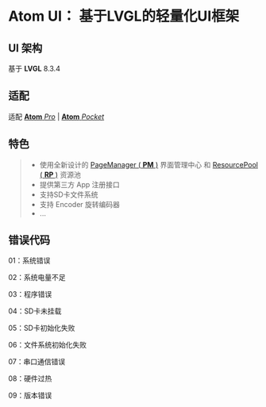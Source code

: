 # Atom UI： 基于LVGL的轻量化UI框架

## UI 架构
基于 **LVGL** 8.3.4

## 适配
适配 [**Atom** _Pro_]() | [**Atom** _Pocket_]()

## 特色
> * 使用全新设计的 [PageManager ( **PM** )](https://github.com/HanRabbit/AtomUI/tree/main/src/ui/utils/pm) 界面管理中心 和 [ResourcePool ( **RP** )](https://github.com/HanRabbit/AtomUI/tree/main/src/ui/res/rp) 资源池
> * 提供第三方 App 注册接口
> * 支持SD卡文件系统
> * 支持 Encoder 旋转编码器
> * ...
 
## 错误代码
01：系统错误

02：系统电量不足

03：程序错误

04：SD卡未挂载

05：SD卡初始化失败

06：文件系统初始化失败

07：串口通信错误

08：硬件过热

09：版本错误